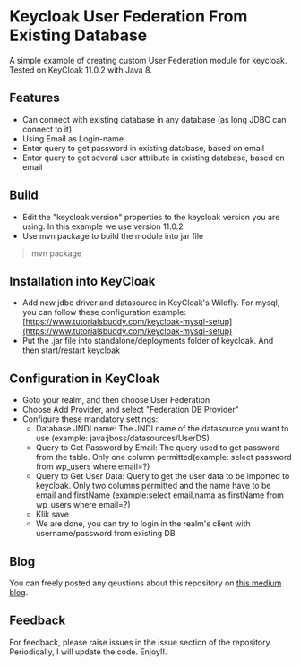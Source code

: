 # Keycloak User Federation From Existing Database

A simple example of creating custom User Federation module for keycloak. Tested on KeyCloak 11.0.2 with Java 8.

## Features
- Can connect with existing database in any database (as long JDBC can connect to it)
- Using Email as Login-name
- Enter query to get password in existing database, based on email
- Enter query to get several user attribute in existing database, based on email


## Build
- Edit the "keycloak.version" properties to the keycloak version you are using. In this example we use version 11.0.2
- Use mvn package to build the module into jar file

> mvn package

## Installation into KeyCloak
- Add new jdbc driver and datasource in KeyCloak's Wildfly. For mysql, you can follow these configuration example:
[https://www.tutorialsbuddy.com/keycloak-mysql-setup](https://www.tutorialsbuddy.com/keycloak-mysql-setup)
- Put the .jar file into standalone/deployments folder of keycloak. And then start/restart keycloak

## Configuration in KeyCloak
- Goto your realm, and then choose User Federation
- Choose Add Provider, and select "Federation DB Provider"
- Configure these mandatory settings:
	- Database JNDI name: The JNDI name of the datasource you want to use (example: java:jboss/datasources/UserDS)
	- Query to Get Password by Email: The query used to get password from the table. Only one column permitted(example:
	select password from wp_users where email=?)
	- Query to Get User Data: Query to get the user data to be imported to keycloak. Only two columns permitted and the name have to be email and firstName (example:select  email,nama as firstName from wp_users where email=?)
	- Klik save
	- We are done, you can try to login in the realm's client with username/password from existing DB  

## Blog
You can freely posted any qeustions about this repository on [this medium blog](https://mrizkysatrio.medium.com/keycloak-integration-with-existing-database-587c119db3ae).


## Feedback
For feedback, please raise issues in the issue section of the repository. Periodically, I will update the code. Enjoy!!.